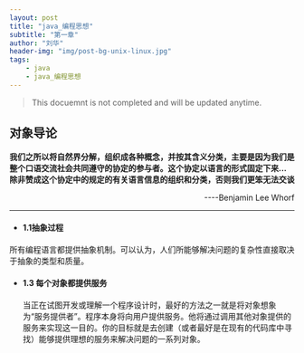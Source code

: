 ```yaml
---
layout: post
title: "java_编程思想"
subtitle: "第一章"
author: "刘华"
header-img: "img/post-bg-unix-linux.jpg"
tags:
    - java
    - java_编程思想
---
```

> This docuemnt is not completed and will be updated anytime.

## 对象导论
**我们之所以将自然界分解，组织成各种概念，并按其含义分类，主要是因为我们是整个口语交流社会共同遵守的协定的参与者。这个协定以语言的形式固定下来...除非赞成这个协定中的规定的有关语言信息的组织和分类，否则我们更笨无法交谈**  
<p align="right">----Benjamin Lee Whorf</p>

---
- #### 1.1抽象过程
所有编程语言都提供抽象机制。可以认为，人们所能够解决问题的复杂性直接取决于抽象的类型和质量。

-  #### 1.3 每个对象都提供服务
	当正在试图开发或理解一个程序设计时，最好的方法之一就是将对象想象为“服务提供者”。程序本身将向用户提供服务。他将通过调用其他对象提供的服务来实现这一目的。你的目标就是去创建（或者最好是在现有的代码库中寻找）能够提供理想的服务来解决问题的一系列对象。
